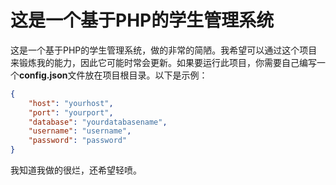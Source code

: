 # 这是一个基于PHP的学生管理系统

这是一个基于PHP的学生管理系统，做的非常的简陋。我希望可以通过这个项目来锻炼我的能力，因此它可能时常会更新。如果要运行此项目，你需要自己编写一个**config.json**文件放在项目根目录。以下是示例：

```json
{
    "host": "yourhost",
    "port": "yourport",
    "database": "yourdatabasename",
    "username": "username",
    "password": "password"
}
```

我知道我做的很烂，还希望轻喷。